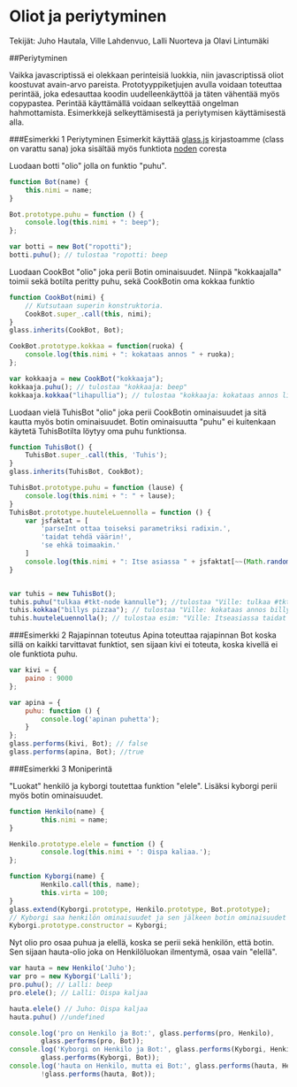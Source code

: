 Oliot ja periytyminen
===
Tekijät: Juho Hautala, Ville Lahdenvuo, Lalli Nuorteva ja Olavi Lintumäki

##Periytyminen
 
Vaikka javascriptissä ei olekkaan perinteisiä luokkia, niin javascriptissä oliot koostuvat avain-arvo pareista.
Prototyyppiketjujen avulla voidaan toteuttaa perintää, joka edesauttaa koodin uudelleenkäyttöä ja täten vähentää myös copypastea. Perintää käyttämällä voidaan selkeyttää ongelman hahmottamista. Esimerkkejä selkeyttämisestä ja periytymisen käyttämisestä alla.

###Esimerkki 1 Periytyminen
Esimerkit käyttää [glass.js](glass.js) kirjastoamme (class on varattu sana) joka sisältää myös funktiota [noden](https://github.com/joyent/node/blob/master/lib/util.js#L566-L576) coresta

Luodaan botti "olio" jolla on funktio "puhu".
```javascript
function Bot(name) {
	this.nimi = name;
}

Bot.prototype.puhu = function () {
	console.log(this.nimi + ": beep");
};

var botti = new Bot("ropotti");
botti.puhu(); // tulostaa "ropotti: beep
```

Luodaan CookBot "olio" joka perii Botin ominaisuudet. Niinpä "kokkaajalla" toimii sekä botilta peritty puhu, sekä CookBotin oma kokkaa funktio
```javascript
function CookBot(nimi) {
	// Kutsutaan superin konstruktoria.
	CookBot.super_.call(this, nimi); 
}
glass.inherits(CookBot, Bot);

CookBot.prototype.kokkaa = function(ruoka) {
	console.log(this.nimi + ": kokataas annos " + ruoka);
};

var kokkaaja = new CookBot("kokkaaja");
kokkaaja.puhu(); // tulostaa "kokkaaja: beep"
kokkaaja.kokkaa("lihapullia"); // tulostaa "kokkaaja: kokataas annos lihapullia"
```
Luodaan vielä TuhisBot "olio" joka perii CookBotin ominaisuudet ja sitä kautta myös botin ominaisuudet. Botin ominaisuutta "puhu" ei kuitenkaan käytetä TuhisBotilta löytyy oma puhu funktionsa.
```javascript
function TuhisBot() {
	TuhisBot.super_.call(this, 'Tuhis');
}
glass.inherits(TuhisBot, CookBot);

TuhisBot.prototype.puhu = function (lause) {
    console.log(this.nimi + ": " + lause);
}
TuhisBot.prototype.huuteleLuennolla = function () {
	var jsfaktat = [
		'parseInt ottaa toiseksi parametriksi radixin.',
		'taidat tehdä väärin!',
		'se ehkä toimaakin.'
	]
	console.log(this.nimi + ": Itse asiassa " + jsfaktat[~~(Math.random() * jsfaktat.length)]);
}


var tuhis = new TuhisBot();
tuhis.puhu("tulkaa #tkt-node kannulle"); //tulostaa "Ville: tulkaa #tkt-node kannulle"
tuhis.kokkaa("billys pizzaa"); // tulostaa "Ville: kokataas annos billys pizzaa"
tuhis.huuteleLuennolla(); // tulostaa esim: "Ville: Itseasiassa taidat tehdä väärin!"
```

###Esimerkki 2 Rajapinnan toteutus
Apina toteuttaa rajapinnan Bot koska sillä on kaikki tarvittavat funktiot, sen sijaan kivi ei toteuta, koska kivellä ei ole funktiota puhu.
```javascript
var kivi = {
	paino : 9000
};

var apina = {
    puhu: function () {
        console.log('apinan puhetta');
    }
};
glass.performs(kivi, Bot); // false
glass.performs(apina, Bot); //true
```

###Esimerkki 3 Moniperintä

"Luokat" henkilö ja kyborgi toutettaa funktion "elele". Lisäksi kyborgi perii myös botin ominaisuudet. 
```javascript
function Henkilo(name) {
        this.nimi = name;
}

Henkilo.prototype.elele = function () {
        console.log(this.nimi + ': Oispa kaliaa.');
};

function Kyborgi(name) {
        Henkilo.call(this, name);
        this.virta = 100;
}
glass.extend(Kyborgi.prototype, Henkilo.prototype, Bot.prototype);
// Kyborgi saa henkilön ominaisuudet ja sen jälkeen botin ominaisuudet
Kyborgi.prototype.constructor = Kyborgi;


```

Nyt olio pro osaa puhua ja elellä, koska se perii sekä henkilön, että botin. Sen sijaan hauta-olio joka on Henkilöluokan ilmentymä, osaa vain "elellä".
```javascript
var hauta = new Henkilo('Juho');
var pro = new Kyborgi('Lalli');
pro.puhu(); // Lalli: beep
pro.elele(); // Lalli: Oispa kaljaa

hauta.elele() // Juho: Oispa kaljaa
hauta.puhu() //undefined

console.log('pro on Henkilo ja Bot:', glass.performs(pro, Henkilo),
        glass.performs(pro, Bot));
console.log('Kyborgi on Henkilo ja Bot:', glass.performs(Kyborgi, Henkilo),
        glass.performs(Kyborgi, Bot));
console.log('hauta on Henkilo, mutta ei Bot:', glass.performs(hauta, Henkilo),
        !glass.performs(hauta, Bot));
```
